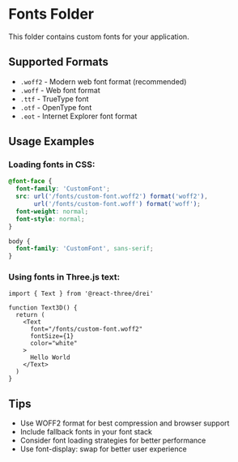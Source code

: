 # Fonts Folder

This folder contains custom fonts for your application.

## Supported Formats
- `.woff2` - Modern web font format (recommended)
- `.woff` - Web font format
- `.ttf` - TrueType font
- `.otf` - OpenType font
- `.eot` - Internet Explorer font format

## Usage Examples

### Loading fonts in CSS:
```css
@font-face {
  font-family: 'CustomFont';
  src: url('/fonts/custom-font.woff2') format('woff2'),
       url('/fonts/custom-font.woff') format('woff');
  font-weight: normal;
  font-style: normal;
}

body {
  font-family: 'CustomFont', sans-serif;
}
```

### Using fonts in Three.js text:
```tsx
import { Text } from '@react-three/drei'

function Text3D() {
  return (
    <Text
      font="/fonts/custom-font.woff2"
      fontSize={1}
      color="white"
    >
      Hello World
    </Text>
  )
}
```

## Tips
- Use WOFF2 format for best compression and browser support
- Include fallback fonts in your font stack
- Consider font loading strategies for better performance
- Use font-display: swap for better user experience
